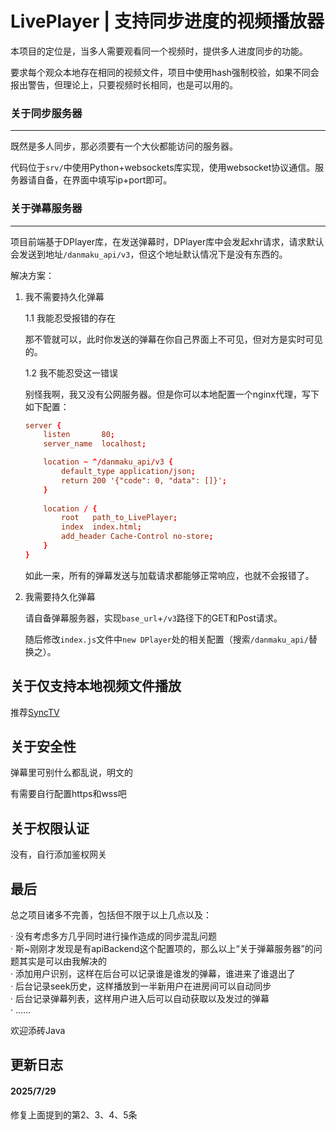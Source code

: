 # LivePlayer | 支持同步进度的视频播放器

本项目的定位是，当多人需要观看同一个视频时，提供多人进度同步的功能。

要求每个观众本地存在相同的视频文件，项目中使用hash强制校验，如果不同会报出警告，但理论上，只要视频时长相同，也是可以用的。

### 关于同步服务器

---

既然是多人同步，那必须要有一个大伙都能访问的服务器。

代码位于`srv/`中使用Python+websockets库实现，使用websocket协议通信。服务器请自备，在界面中填写ip+port即可。

### 关于弹幕服务器

---

项目前端基于DPlayer库，在发送弹幕时，DPlayer库中会发起xhr请求，请求默认会发送到地址`/danmaku_api/v3`，但这个地址默认情况下是没有东西的。

解决方案：

1. 我不需要持久化弹幕
   
    1.1 我能忍受报错的存在
   
    那不管就可以，此时你发送的弹幕在你自己界面上不可见，但对方是实时可见的。

    1.2 我不能忍受这一错误
   
    别怪我啊，我又没有公网服务器。但是你可以本地配置一个nginx代理，写下如下配置：
    ```conf
    server {
        listen       80;
        server_name  localhost;

        location ~ ^/danmaku_api/v3 {
            default_type application/json;
            return 200 '{"code": 0, "data": []}';
        }
        
        location / {
            root   path_to_LivePlayer;
            index  index.html;
            add_header Cache-Control no-store;
        }
    }

    ```
    如此一来，所有的弹幕发送与加载请求都能够正常响应，也就不会报错了。

3. 我需要持久化弹幕
   
   请自备弹幕服务器，实现`base_url`+`/v3`路径下的GET和Post请求。
   
   随后修改`index.js`文件中`new DPlayer`处的相关配置（搜索`/danmaku_api/`替换之）。

## 关于仅支持本地视频文件播放
推荐[SyncTV](https://github.com/synctv-org/synctv)

## 关于安全性
弹幕里可别什么都乱说，明文的

有需要自行配置https和wss吧

## 关于权限认证
没有，自行添加鉴权网关

## 最后
总之项目诸多不完善，包括但不限于以上几点以及：

· 没有考虑多方几乎同时进行操作造成的同步混乱问题  
· 斯~刚刚才发现是有apiBackend这个配置项的，那么以上“关于弹幕服务器”的问题其实是可以由我解决的  
· 添加用户识别，这样在后台可以记录谁是谁发的弹幕，谁进来了谁退出了  
· 后台记录seek历史，这样播放到一半新用户在进房间可以自动同步  
· 后台记录弹幕列表，这样用户进入后可以自动获取以及发过的弹幕  
· ……

欢迎添砖Java

## 更新日志
#### 2025/7/29
修复上面提到的第2、3、4、5条